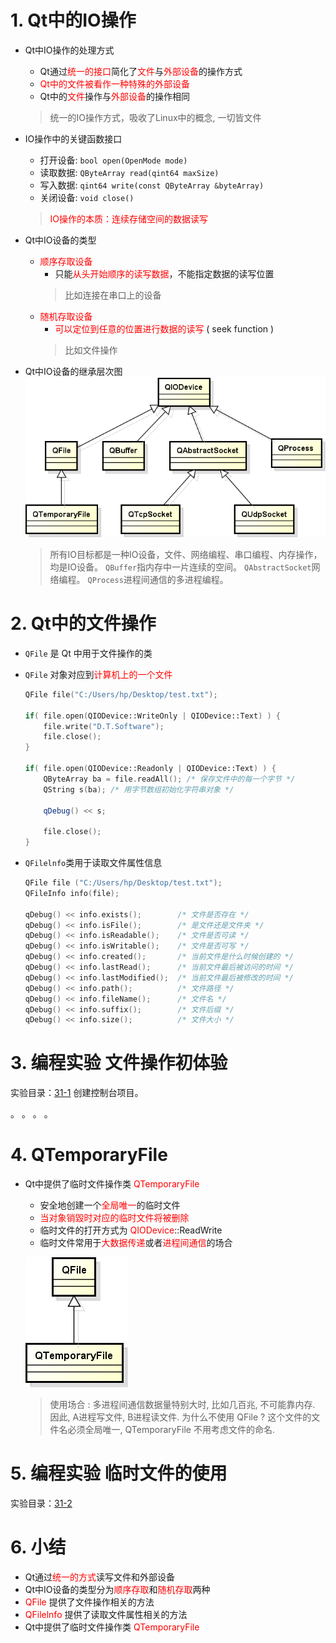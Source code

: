 # 1. Qt中的IO操作
- Qt中IO操作的处理方式
    - Qt通过<font color=red>统一的接口</font>简化了<font color=red>文件</font>与<font color=red>外部设备</font>的操作方式
    - <font color=red>Qt中的文件被看作一种特殊的外部设备</font>
    - Qt中的<font color=red>文件</font>操作与<font color=red>外部设备</font>的操作相同

    > 统一的IO操作方式，吸收了Linux中的概念, 一切皆文件

- IO操作中的关键函数接口
    - 打开设备: `bool open(OpenMode mode)`
    - 读取数据: `QByteArray read(qint64 maxSize)`
    - 写入数据: `qint64 write(const QByteArray &byteArray)`
    - 关闭设备: `void close()`

    > <font color=red>IO操作的本质：连续存储空间的数据读写</font>

- Qt中IO设备的类型
    - <font color=red>顺序存取设备</font>
        - 只能<font color=red>从头开始顺序的读写数据</font>，不能指定数据的读写位置
        > 比如连接在串口上的设备
    - <font color=red>随机存取设备</font>
        - <font color=red>可以定位到任意的位置进行数据的读写</font> ( seek function )
        > 比如文件操作

- Qt中IO设备的继承层次图
    ![](vx_images/032_1.png)
    > 所有IO目标都是一种IO设备，文件、网络编程、串口编程、内存操作，均是IO设备。
    > `QBuffer`指内存中一片连续的空间。
    > `QAbstractSocket`网络编程。
    > `QProcess`进程间通信的多进程编程。

# 2. Qt中的文件操作
- `QFile` 是 Qt 中用于文件操作的类
- `QFile` 对象对应到<font color=red>计算机上的一个文件</font>

    ```cpp
    QFile file("C:/Users/hp/Desktop/test.txt");

    if( file.open(QIODevice::WriteOnly | QIODevice::Text) ) {
        file.write("D.T.Software");
        file.close();
    }

    if( file.open(QIODevice::Readonly | QIODevice::Text) ) {
        QByteArray ba = file.readAll(); /* 保存文件中的每一个字节 */
        QString s(ba); /* 用字节数组初始化字符串对象 */

        qDebug() << s;

        file.close();
    }
    ```
- `QFilelnfo`类用于读取文件属性信息

    ```c
    QFile file ("C:/Users/hp/Desktop/test.txt");
    QFileInfo info(file);

    qDebug() << info.exists();        /* 文件是否存在 */
    qDebug() << info.isFile();        /* 是文件还是文件夹 */
    qDebug() << info.isReadable();    /* 文件是否可读 */
    qDebug() << info.isWritable();    /* 文件是否可写 */
    qDebug() << info.created();       /* 当前文件是什么时候创建的 */
    qDebug() << info.lastRead();      /* 当前文件最后被访问的时间 */
    qDebug() << info.lastModified();  /* 当前文件最后被修改的时间 */
    qDebug() << info.path();          /* 文件路径 */
    qDebug() << info.fileName();      /* 文件名 */
    qDebug() << info.suffix();        /* 文件后缀 */
    qDebug() << info.size();          /* 文件大小 */
    ```

# 3. 编程实验 文件操作初体验
实验目录：[31-1](vx_attachments\032_File_operations_in_Qt\31-1)
创建控制台项目。

。
。
。
。

# 4. QTemporaryFile
- Qt中提供了临时文件操作类 <font color=red>QTemporaryFile</font>
    - 安全地创建一个<font color=red>全局唯一</font>的临时文件
    - <font color=red>当对象销毀时对应的临时文件将被删除</font>
    - 临时文件的打开方式为 <font color=red>QIODevice</font>::ReadWrite
    - 临时文件常用于<font color=red>大数据传递</font>或者<font color=red>进程间通信</font>的场合

    ![](vx_images/032_2.png)
    > 使用场合 : 多进程间通信数据量特别大时, 比如几百兆, 不可能靠内存. 因此,  A进程写文件, B进程读文件.
    > 为什么不使用 QFile ?
    > 这个文件的文件名必须全局唯一, QTemporaryFile 不用考虑文件的命名.

# 5. 编程实验 临时文件的使用
实验目录：[31-2](vx_attachments\032_File_operations_in_Qt\31-2)

# 6. 小结
- Qt通过<font color=red>统一的方式</font>读写文件和外部设备
- Qt中IO设备的类型分为<font color=red>顺序存取</font>和<font color=red>随机存取</font>两种
- <font color=red>QFile</font> 提供了文件操作相关的方法
- <font color=red>QFilelnfo</font> 提供了读取文件属性相关的方法
- Qt中提供了临时文件操作类 <font color=red>QTemporaryFile</font>
